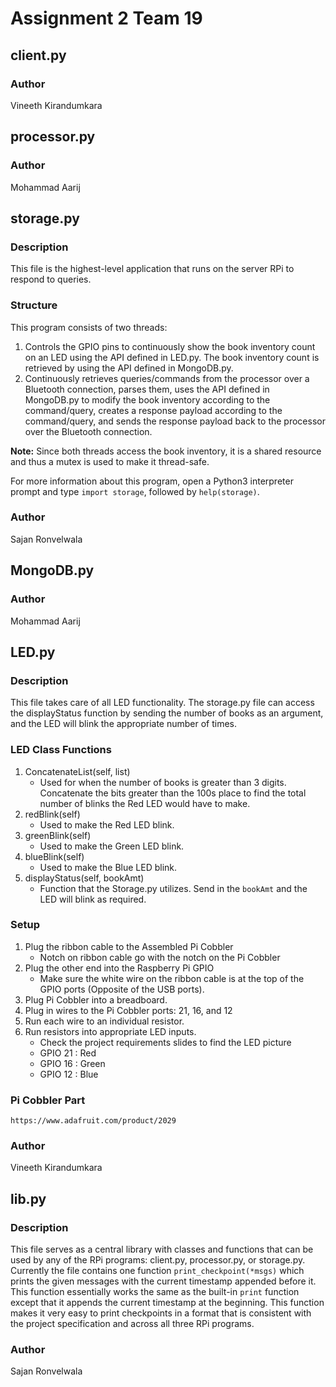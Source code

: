 # Assignment 2 Team 19

## client.py

### Author
Vineeth Kirandumkara

## processor.py

### Author
Mohammad Aarij

## storage.py
### Description
This file is the highest-level application that runs on the server RPi to 
respond to queries.
### Structure
This program consists of two threads:
1. Controls the GPIO pins to continuously show the book inventory count on an 
   LED using the API defined in LED.py.  The book inventory count is retrieved
   by using the API defined in MongoDB.py.
2. Continuously retrieves queries/commands from the processor over a Bluetooth
   connection, parses them, uses the API defined in MongoDB.py to modify the
   book inventory according to the command/query, creates a response payload
   according to the command/query, and sends the response payload back to the
   processor over the Bluetooth connection.

**Note:** Since both threads access the book inventory, it is a shared resource and
thus a mutex is used to make it thread-safe.

For more information about this program, open a Python3 interpreter prompt and
type ```import storage```, followed by ```help(storage)```.

### Author
Sajan Ronvelwala

## MongoDB.py

### Author
Mohammad Aarij

## LED.py
### Description
This file takes care of all LED functionality. The storage.py file can access the displayStatus function by sending the number of books as an argument, and the LED will blink the appropriate number of times.

### LED Class Functions
1. ConcatenateList(self, list)
    * Used for when the number of books is greater than 3 digits. Concatenate the bits greater than the 100s place to find the total number of blinks the Red LED would have to make.
2. redBlink(self)
    * Used to make the Red LED blink.
3. greenBlink(self)
    * Used to make the Green LED blink.
4. blueBlink(self)
    * Used to make the Blue LED blink.
5. displayStatus(self, bookAmt)
    * Function that the Storage.py utilizes. Send in the `bookAmt` and the LED will blink as required.

### Setup
1. Plug the ribbon cable to the Assembled Pi Cobbler
    * Notch on ribbon cable go with the notch on the Pi Cobbler
2. Plug the other end into the Raspberry Pi GPIO
    * Make sure the white wire on the ribbon cable is at the top of the GPIO ports (Opposite of the USB ports).
3. Plug Pi Cobbler into a breadboard.
4. Plug in wires to the Pi Cobbler ports: 21, 16, and 12
5. Run each wire to an individual resistor.
6. Run resistors into appropriate LED inputs.
    * Check the project requirements slides to find the LED picture
    * GPIO 21 : Red
    * GPIO 16 : Green
    * GPIO 12 : Blue

### Pi Cobbler Part
    https://www.adafruit.com/product/2029
    
### Author
Vineeth Kirandumkara

## lib.py

### Description

This file serves as a central library with classes and functions that can be
used by any of the RPi programs: client.py, processor.py, or storage.py.  
Currently the file contains one function ```print_checkpoint(*msgs)``` which
prints the given messages with the current timestamp appended before it.  This
function essentially works the same as the built-in ```print``` function except
that it appends the current timestamp at the beginning. This function makes it
very easy to print checkpoints in a format that is consistent with the project
specification and across all three RPi programs.

### Author
Sajan Ronvelwala
